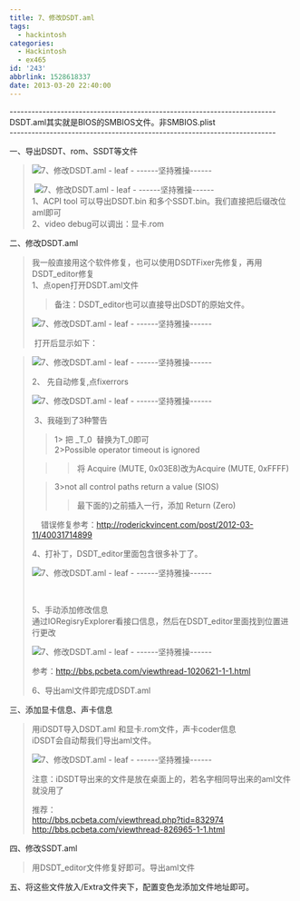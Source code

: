 ```yaml
---
title: 7、修改DSDT.aml
tags:
  - hackintosh
categories:
  - Hackintosh
  - ex465
id: '243'
abbrlink: 1528618337
date: 2013-03-20 22:40:00
---
```


  
\-------------------------------------------------------------------------  
DSDT.aml其实就是BIOS的SMBIOS文件。非SMBIOS.plist  
\-------------------------------------------------------------------------  
  
一、导出DSDT、rom、SSDT等文件  

> ![7、修改DSDT.aml - leaf - ------坚持雅操------](http://img0.ph.126.net/Hkeiwfr8E2D2xJrDqtVT9Q==/6597780051168992133.jpg "7、修改DSDT.aml - leaf - ------坚持雅操------")  
> 
>  ![7、修改DSDT.aml - leaf - ------坚持雅操------](http://img0.ph.126.net/tmoDqi_-R75xXbrSFGmAFQ==/6597540357634133052.jpg "7、修改DSDT.aml - leaf - ------坚持雅操------")  
> 1、ACPI tool 可以导出DSDT.bin 和多个SSDT.bin。我们直接把后缀改位aml即可  
> 2、video debug可以调出：显卡.rom  

  
  
二、修改DSDT.aml  

> 我一般直接用这个软件修复，也可以使用DSDTFixer先修复，再用DSDT\_editor修复  
> 1、点open打开DSDT.aml文件  
> 
> > 备注：DSDT\_editor也可以直接导出DSDT的原始文件。  
> 
> ![7、修改DSDT.aml - leaf - ------坚持雅操------](http://img2.ph.126.net/bReZkoDf67zj1mwdF2AXDA==/6597947176936422335.jpg "7、修改DSDT.aml - leaf - ------坚持雅操------")
> 
>  打开后显示如下：  

> ![7、修改DSDT.aml - leaf - ------坚持雅操------](http://img2.ph.126.net/CdLWiuHPi2jp10c3b4S3FA==/6597929584750368650.jpg "7、修改DSDT.aml - leaf - ------坚持雅操------")
> 
> 2、 先自动修复,点fixerrors  
> 
> ![7、修改DSDT.aml - leaf - ------坚持雅操------](http://img0.ph.126.net/qDKCGKFcOn21ltMW0v7mAA==/6597716279494574346.jpg "7、修改DSDT.aml - leaf - ------坚持雅操------")
> 
>  3、我碰到了3种警告  
> 
> > 1> 把 \_T\_0  替换为T\_0即可  
> > 2>Possible operator timeout is ignored  
> 
> > > 将 Acquire (MUTE, 0x03E8)改为Acquire (MUTE, 0xFFFF)
> 
> > 3>not all control paths return a value (SIOS)  
> > 
> > > 最下面的}之前插入一行，添加 Return (Zero)
> 
>     错误修复参考：http://roderickvincent.com/post/2012-03-11/40031714899  
>   
> 4、打补丁，DSDT\_editor里面包含很多补丁了。
> 
> ![7、修改DSDT.aml - leaf - ------坚持雅操------](http://img2.ph.126.net/kQqqjra1PrQ6IowItxIRIw==/6597538158610877708.jpg "7、修改DSDT.aml - leaf - ------坚持雅操------")
> 
>    
> 
> 5、手动添加修改信息  
> 通过IORegisryExplorer看接口信息，然后在DSDT\_editor里面找到位置进行更改  
> 
> ![7、修改DSDT.aml - leaf - ------坚持雅操------](http://img1.ph.126.net/9kwWBagc4x_BMCE_AQNNpQ==/6597754762401552568.jpg "7、修改DSDT.aml - leaf - ------坚持雅操------")
> 
> 参考：http://bbs.pcbeta.com/viewthread-1020621-1-1.html  
>   
> 6、导出aml文件即完成DSDT.aml  

  
  
三、添加显卡信息、声卡信息  

> 用iDSDT导入DSDT.aml 和显卡.rom文件，声卡coder信息  
> iDSDT会自动帮我们导出aml文件。  
> 
> ![7、修改DSDT.aml - leaf - ------坚持雅操------](http://img1.ph.126.net/AdfJVcEiujL8f2M1158a2Q==/6597292967517383413.jpg "7、修改DSDT.aml - leaf - ------坚持雅操------")
> 
> 注意：iDSDT导出来的文件是放在桌面上的，若名字相同导出来的aml文件就没用了  
>   
> 推荐：  
> http://bbs.pcbeta.com/viewthread.php?tid=832974  
> http://bbs.pcbeta.com/viewthread-826965-1-1.html  

  
  
四、修改SSDT.aml  

> 用DSDT\_editor文件修复好即可。导出aml文件  
>   
>   

五、将这些文件放入/Extra文件夹下，配置变色龙添加文件地址即可。